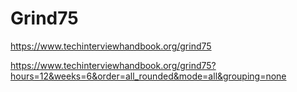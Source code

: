 # Grind75

https://www.techinterviewhandbook.org/grind75

https://www.techinterviewhandbook.org/grind75?hours=12&weeks=6&order=all_rounded&mode=all&grouping=none